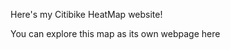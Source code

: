 Here's my Citibike HeatMap website!
<frame src="citibike.html" height="900" width= "905"></iframe>
You can explore this map as its own webpage here
